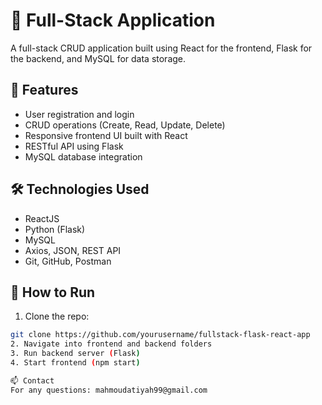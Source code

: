 # 🧩 Full-Stack Application

A full-stack CRUD application built using React for the frontend, Flask for the backend, and MySQL for data storage.

## 🚀 Features
- User registration and login
- CRUD operations (Create, Read, Update, Delete)
- Responsive frontend UI built with React
- RESTful API using Flask
- MySQL database integration

## 🛠️ Technologies Used
- ReactJS
- Python (Flask)
- MySQL
- Axios, JSON, REST API
- Git, GitHub, Postman

## 🧪 How to Run
1. Clone the repo:
```bash
git clone https://github.com/yourusername/fullstack-flask-react-app
2. Navigate into frontend and backend folders
3. Run backend server (Flask)
4. Start frontend (npm start)

📫 Contact
For any questions: mahmoudatiyah99@gmail.com
